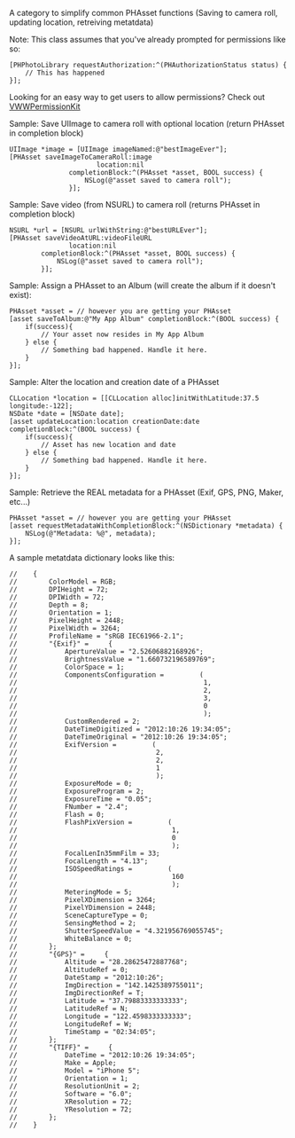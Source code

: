 A category to simplify common PHAsset functions (Saving to camera roll, updating location, retreiving metatdata)

Note: This class assumes that you've already prompted for permissions like so:
```
[PHPhotoLibrary requestAuthorization:^(PHAuthorizationStatus status) {
    // This has happened
}];
```

Looking for an easy way to get users to allow permissions? Check out [VWWPermissionKit](https://github.com/zakkhoyt/VWWPermissionKit)


Sample: Save UIImage to camera roll with optional location (return PHAsset in completion block)
```
UIImage *image = [UIImage imageNamed:@"bestImageEver"];
[PHAsset saveImageToCameraRoll:image 
                      location:nil 
               completionBlock:^(PHAsset *asset, BOOL success) {
                   NSLog(@"asset saved to camera roll");
               }];
```

Sample: Save video (from NSURL) to camera roll (returns PHAsset in completion block)
```
NSURL *url = [NSURL urlWithString:@"bestURLEver"];
[PHAsset saveVideoAtURL:videoFileURL 
               location:nil 
        completionBlock:^(PHAsset *asset, BOOL success) {
            NSLog(@"asset saved to camera roll");
        }];
```


Sample: Assign a PHAsset to an Album (will create the album if it doesn't exist):
```
PHAsset *asset = // however you are getting your PHAsset
[asset saveToAlbum:@"My App Album" completionBlock:^(BOOL success) {
    if(success){
        // Your asset now resides in My App Album
    } else {
        // Something bad happened. Handle it here.
    }
}];
```
Sample: Alter the location and creation date of a PHAsset

```
CLLocation *location = [[CLLocation alloc]initWithLatitude:37.5 longitude:-122];
NSDate *date = [NSDate date];
[asset updateLocation:location creationDate:date completionBlock:^(BOOL success) {
    if(success){
        // Asset has new location and date
    } else {
        // Something bad happened. Handle it here.
    }
}];
```

Sample: Retrieve the REAL metadata for a PHAsset (Exif, GPS, PNG, Maker, etc...)
```
PHAsset *asset = // however you are getting your PHAsset
[asset requestMetadataWithCompletionBlock:^(NSDictionary *metadata) {
    NSLog(@"Metadata: %@", metadata);
}];
```

A sample metatdata dictionary looks like this:
```
//    {
//        ColorModel = RGB;
//        DPIHeight = 72;
//        DPIWidth = 72;
//        Depth = 8;
//        Orientation = 1;
//        PixelHeight = 2448;
//        PixelWidth = 3264;
//        ProfileName = "sRGB IEC61966-2.1";
//        "{Exif}" =     {
//            ApertureValue = "2.52606882168926";
//            BrightnessValue = "1.660732196589769";
//            ColorSpace = 1;
//            ComponentsConfiguration =         (
//                                               1,
//                                               2,
//                                               3,
//                                               0
//                                               );
//            CustomRendered = 2;
//            DateTimeDigitized = "2012:10:26 19:34:05";
//            DateTimeOriginal = "2012:10:26 19:34:05";
//            ExifVersion =         (
//                                   2,
//                                   2,
//                                   1
//                                   );
//            ExposureMode = 0;
//            ExposureProgram = 2;
//            ExposureTime = "0.05";
//            FNumber = "2.4";
//            Flash = 0;
//            FlashPixVersion =         (
//                                       1,
//                                       0
//                                       );
//            FocalLenIn35mmFilm = 33;
//            FocalLength = "4.13";
//            ISOSpeedRatings =         (
//                                       160
//                                       );
//            MeteringMode = 5;
//            PixelXDimension = 3264;
//            PixelYDimension = 2448;
//            SceneCaptureType = 0;
//            SensingMethod = 2;
//            ShutterSpeedValue = "4.321956769055745";
//            WhiteBalance = 0;
//        };
//        "{GPS}" =     {
//            Altitude = "28.28625472887768";
//            AltitudeRef = 0;
//            DateStamp = "2012:10:26";
//            ImgDirection = "142.1425389755011";
//            ImgDirectionRef = T;
//            Latitude = "37.79883333333333";
//            LatitudeRef = N;
//            Longitude = "122.4598333333333";
//            LongitudeRef = W;
//            TimeStamp = "02:34:05";
//        };
//        "{TIFF}" =     {
//            DateTime = "2012:10:26 19:34:05";
//            Make = Apple;
//            Model = "iPhone 5";
//            Orientation = 1;
//            ResolutionUnit = 2;
//            Software = "6.0";
//            XResolution = 72;
//            YResolution = 72;
//        };
//    }
```
